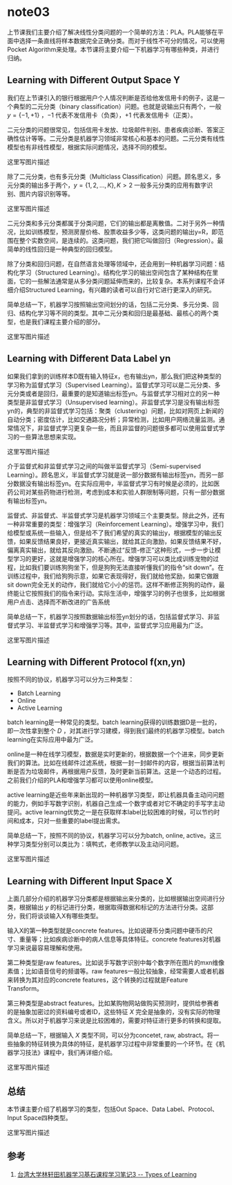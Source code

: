 # note03

上节课我们主要介绍了解决线性分类问题的一个简单的方法：PLA。PLA能够在平面中选择一条直线将样本数据完全正确分类。而对于线性不可分的情况，可以使用Pocket Algorithm来处理。本节课将主要介绍一下机器学习有哪些种类，并进行归纳。

## Learning with Different Output Space Y

我们在上节课引入的银行根据用户个人情况判断是否给他发信用卡的例子，这是一个典型的二元分类（binary classification）问题。也就是说输出只有两个，一般 ${y=\{-1, +1\}}$ ，${-1}$ 代表不发信用卡（负类），${+1}$ 代表发信用卡（正类）。

二元分类的问题很常见，包括信用卡发放、垃圾邮件判别、患者疾病诊断、答案正确性估计等等。二元分类是机器学习领域非常核心和基本的问题。二元分类有线性模型也有非线性模型，根据实际问题情况，选择不同的模型。

这里写图片描述

除了二元分类，也有多元分类（Multiclass Classification）问题。顾名思义，多元分类的输出多于两个，${y=\{1, 2, … , K\}, K > 2}$ 一般多元分类的应用有数字识别、图片内容识别等等。

这里写图片描述

二元分类和多元分类都属于分类问题，它们的输出都是离散值。二对于另外一种情况，比如训练模型，预测房屋价格、股票收益多少等，这类问题的输出y=R，即范围在整个实数空间，是连续的。这类问题，我们把它叫做回归（Regression）。最简单的线性回归是一种典型的回归模型。

除了分类和回归问题，在自然语言处理等领域中，还会用到一种机器学习问题：结构化学习（Structured Learning）。结构化学习的输出空间包含了某种结构在里面，它的一些解法通常是从多分类问题延伸而来的，比较复杂。本系列课程不会详细介绍Structured Learning，有兴趣的读者可以自行对它进行更深入的研究。

简单总结一下，机器学习按照输出空间划分的话，包括二元分类、多元分类、回归、结构化学习等不同的类型。其中二元分类和回归是最基础、最核心的两个类型，也是我们课程主要介绍的部分。

这里写图片描述

## Learning with Different Data Label yn

如果我们拿到的训练样本D既有输入特征x，也有输出yn，那么我们把这种类型的学习称为监督式学习（Supervised Learning）。监督式学习可以是二元分类、多元分类或者是回归，最重要的是知道输出标签yn。与监督式学习相对立的另一种类型是非监督式学习（Unsupervised learning）。非监督式学习是没有输出标签yn的，典型的非监督式学习包括：聚类（clustering）问题，比如对网页上新闻的自动分类；密度估计，比如交通路况分析；异常检测，比如用户网络流量监测。通常情况下，非监督式学习更复杂一些，而且非监督的问题很多都可以使用监督式学习的一些算法思想来实现。

这里写图片描述

介于监督式和非监督式学习之间的叫做半监督式学习（Semi-supervised Learning）。顾名思义，半监督式学习就是说一部分数据有输出标签yn，而另一部分数据没有输出标签yn。在实际应用中，半监督式学习有时候是必须的，比如医药公司对某些药物进行检测，考虑到成本和实验人群限制等问题，只有一部分数据有输出标签yn。

监督式、非监督式、半监督式学习是机器学习领域三个主要类型。除此之外，还有一种非常重要的类型：增强学习（Reinforcement Learning）。增强学习中，我们给模型或系统一些输入，但是给不了我们希望的真实的输出y，根据模型的输出反馈，如果反馈结果良好，更接近真实输出，就给其正向激励，如果反馈结果不好，偏离真实输出，就给其反向激励。不断通过“反馈-修正”这种形式，一步一步让模型学习的更好，这就是增强学习的核心所在。增强学习可以类比成训练宠物的过程，比如我们要训练狗狗坐下，但是狗狗无法直接听懂我们的指令“sit down”。在训练过程中，我们给狗狗示意，如果它表现得好，我们就给他奖励，如果它做跟sit down完全无关的动作，我们就给它小小的惩罚。这样不断修正狗狗的动作，最终能让它按照我们的指令来行动。实际生活中，增强学习的例子也很多，比如根据用户点击、选择而不断改进的广告系统

简单总结一下，机器学习按照数据输出标签yn划分的话，包括监督式学习、非监督式学习、半监督式学习和增强学习等。其中，监督式学习应用最为广泛。

这里写图片描述

## Learning with Different Protocol f(xn,yn)

按照不同的协议，机器学习可以分为三种类型：

- Batch Learning
- Online
- Active Learning

batch learning是一种常见的类型。batch learning获得的训练数据D是一批的，即一次性拿到整个 ${D}$ ，对其进行学习建模，得到我们最终的机器学习模型。batch learning在实际应用中最为广泛。

online是一种在线学习模型，数据是实时更新的，根据数据一个个进来，同步更新我们的算法。比如在线邮件过滤系统，根据一封一封邮件的内容，根据当前算法判断是否为垃圾邮件，再根据用户反馈，及时更新当前算法。这是一个动态的过程。之前我们介绍的PLA和增强学习都可以使用online模型。

active learning是近些年来新出现的一种机器学习类型，即让机器具备主动问问题的能力，例如手写数字识别，机器自己生成一个数字或者对它不确定的手写字主动提问。active learning优势之一是在获取样本label比较困难的时候，可以节约时间和成本，只对一些重要的label提出需求。

简单总结一下，按照不同的协议，机器学习可以分为batch, online, active。这三种学习类型分别可以类比为：填鸭式，老师教学以及主动问问题。

这里写图片描述

## Learning with Different Input Space X

上面几部分介绍的机器学习分类都是根据输出来分类的，比如根据输出空间进行分类，根据输出 ${y}$ 的标记进行分类，根据取得数据和标记的方法进行分类。这部分，我们将谈谈输入X有哪些类型。

输入X的第一种类型就是concrete features。比如说硬币分类问题中硬币的尺寸、重量等；比如疾病诊断中的病人信息等具体特征。concrete features对机器学习来说最容易理解和使用。

第二种类型是raw features。比如说手写数字识别中每个数字所在图片的mxn维像素值；比如语音信号的频谱等。raw features一般比较抽象，经常需要人或者机器来转换为其对应的concrete features，这个转换的过程就是Feature Transform。

第三种类型是abstract features。比如某购物网站做购买预测时，提供给参赛者的是抽象加密过的资料编号或者ID，这些特征 ${X}$ 完全是抽象的，没有实际的物理含义。所以对于机器学习来说是比较困难的，需要对特征进行更多的转换和提取。

简单总结一下，根据输入 ${X}$ 类型不同，可以分为concetet, raw, abstract。将一些抽象的特征转换为具体的特征，是机器学习过程中非常重要的一个环节。在《机器学习技法》课程中，我们再详细介绍。

这里写图片描述

## 总结

本节课主要介绍了机器学习的类型，包括Out Space、Data Label、Protocol、Input Space四种类型。

这里写图片描述

## 参考

1. [台湾大学林轩田机器学习基石课程学习笔记3 -- Types of Learning](http://blog.csdn.net/red_stone1/article/details/71077351)